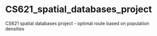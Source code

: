 # CS621_spatial_databases_project
CS621 spatial databases project - optimal route based on population densities
